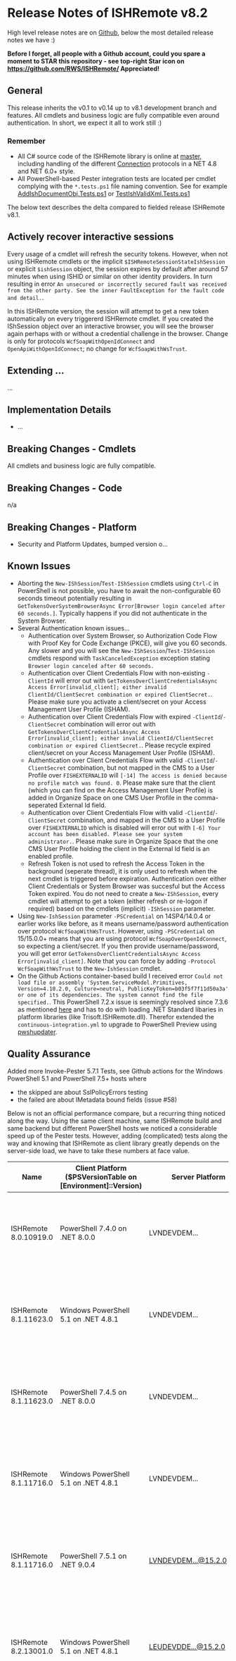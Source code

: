 # Release Notes of ISHRemote v8.2

High level release notes are on [Github](https://github.com/rws/ISHRemote/releases/tag/v8.2), below the most detailed release notes we have :)

**Before I forget, all people with a Github account, could you spare a moment to STAR this repository - see top-right Star icon on https://github.com/RWS/ISHRemote/ Appreciated!**


## General

This release inherits the v0.1 to v0.14 up to v8.1 development branch and features. All cmdlets and business logic are fully compatible even around authentication. In short, we expect it all to work still :)

### Remember
* All C# source code of the ISHRemote library is online at [master](https://github.com/rws/ISHRemote/tree/master/Source/ISHRemote/Trisoft.ISHRemote), including handling of the different [Connection](https://github.com/rws/ISHRemote/tree/master/Source/ISHRemote/Trisoft.ISHRemote/Connection) protocols in a NET 4.8 and NET 6.0+ style.
* All PowerShell-based Pester integration tests are located per cmdlet complying with the `*.tests.ps1` file naming convention. See for example [AddIshDocumentObj.Tests.ps1](https://github.com/rws/ISHRemote/tree/master/Source/ISHRemote/Trisoft.ISHRemote/Cmdlets/DocumentObj/AddIshDocumentObj.Tests.ps1) or [TestIshValidXml.Tests.ps1](https://github.com/rws/ISHRemote/tree/master/Source/ISHRemote/Trisoft.ISHRemote/Cmdlets/FileProcessor/TestIshValidXml.Tests.ps1)

The below text describes the delta compared to fielded release ISHRemote v8.1.


## Actively recover interactive sessions

Every usage of a cmdlet will refresh the security tokens. However, when not using ISHRemote cmdlets or the implicit `$ISHRemoteSessionStateIshSession` or explicit `$ishSession` object, the session expires by default after around 57 minutes when using ISHID or similar on other identity providers. In turn resulting in error `An unsecured or incorrectly secured fault was received from the other party. See the inner FaultException for the fault code and detail.`.

In this ISHRemote version, the session will attempt to get a new token automatically on every triggererd ISHRemote cmdlet. If you created the IShSession object over an interactive browser, you will see the browser again perhaps with or without a credential challenge in the browser. Change is only for protocols `WcfSoapWithOpenIdConnect` and `OpenApiWithOpenIdConnect`; no change for `WcfSoapWithWsTrust`.


## Extending ...

...

## Implementation Details

*  ...


## Breaking Changes - Cmdlets

All cmdlets and business logic are fully compatible.


## Breaking Changes - Code

n/a


## Breaking Changes - Platform

*  Security and Platform Updates, bumped version o...


## Known Issues

* Aborting the `New-IShSession`/`Test-IShSession` cmdlets using `Ctrl-C` in PowerShell is not possible, you have to await the non-configurable 60 seconds timeout potentially resulting in `GetTokensOverSystemBrowserAsync Error[Browser login canceled after 60 seconds.]`. Typically happens if you did not authenticate in the System Browser.
* Several Authentication known issues...
    * Authentication over System Browser, so Authorization Code Flow with Proof Key for Code Exchange (PKCE), will give you 60 seconds. Any slower and you will see the `New-IShSession`/`Test-IShSession` cmdlets respond with `TaskCanceledException` exception stating `Browser login canceled after 60 seconds.`
    * Authentication over Client Credentials Flow with non-existing `-ClientId` will error out with `GetTokensOverClientCredentialsAsync Access Error[invalid_client]; either invalid ClientId/ClientSecret combination or expired ClientSecret.`. Please make sure you activate a client/secret on your Access Management User Profile (ISHAM).
    * Authentication over Client Credentials Flow with expired `-ClientId`/`-ClientSecret` combination will error out with `GetTokensOverClientCredentialsAsync Access Error[invalid_client]; either invalid ClientId/ClientSecret combination or expired ClientSecret.`. Please recycle expired client/secret on your Access Management User Profile (ISHAM).
    * Authentication over Client Credentials Flow with valid `-ClientId`/`-ClientSecret` combination, but not mapped in the CMS to a User Profile over `FISHEXTERNALID` will `[-14] The access is denied because no profile match was found. 0`. Please make sure that the client (which you can find on the Access Management User Profile) is added in Organize Space on one CMS User Profile in the comma-seperated External Id field.
    * Authentication over Client Credentials Flow with valid `-ClientId`/`-ClientSecret` combination, and mapped in the CMS to a User Profile over `FISHEXTERNALID` which is disabled will error out with `[-6] Your account has been disabled. Please see your system administrator.`. Please make sure in Organize Space that the one CMS User Profile holding the client in the External Id field is an enabled profile.
    * Refresh Token is not used to refresh the Access Token in the background (seperate thread), it is only used to refresh when the next cmdlet is triggered before expiration. Authentication over either Client Credentials or System Browser was succesful but the Access Token expired. You do not need to create a `New-IShSession`, every cmdlet will attempt to get a token (either refresh or re-logon if required) based on the cmdlets (implicit) `-IShSession` parameter. 
* Using `New-IshSession` parameter `-PSCredential` on 14SP4/14.0.4 or earlier works like before, as it means username/password authentication over protocol `WcfSoapWithWsTrust`.  However, using `-PSCredential` on 15/15.0.0+ means that you are using protocol `WcfSoapOverOpenIdConnect`, so expecting a client/secret. If you then provide username/password, you will get error `GetTokensOverClientCredentialsAsync Access Error[invalid_client]`. Note that you can force by adding `-Protocol WcfSoapWithWsTrust` to the `New-IshSession` cmdlet.
* On the Github Actions container-based build I received error `Could not load file or assembly 'System.ServiceModel.Primitives, Version=4.10.2.0, Culture=neutral, PublicKeyToken=b03f5f7f11d50a3a' or one of its dependencies. The system cannot find the file specified.`. This PowerShell 7.2.x issue is seemingly resolved since 7.3.6 as mentioned [here](https://github.com/dotnet/wcf/issues/2862) and has to do with loading .NET Standard libaries in platform libraries (like Trisoft.ISHRemote.dll). Therefor extended the `continuous-integration.yml` to upgrade to PowerShell Preview using [pwshupdater](https://github.com/marketplace/actions/pwshupdater).


## Quality Assurance

Added more Invoke-Pester 5.7.1 Tests, see Github actions for the Windows PowerShell 5.1 and PowerShell 7.5+ hosts where
* the skipped are about SslPolicyErrors testing
* the failed are about IMetadata bound fields (issue #58)

Below is not an official performance compare, but a recurring thing noticed along the way. Using the same client machine, same ISHRemote build and same backend but different PowerShell hosts we noticed a considerable speed up of the Pester tests. However, adding (complicated) tests along the way and knowing that ISHRemote as client library greatly depends on the server-side load, we have to take these numbers at face value.

| Name                     | Client Platform ($PSVersionTable on [Environment]::Version)  | Server Platform       | Test Results         |
|--------------------------|-------------------------------------|----------------------|----------------|
| ISHRemote 8.0.10919.0    | PowerShell 7.4.0 on .NET 8.0.0 | LVNDEVDEM... | Tests completed in 449.72s AND Tests Passed: 1057, Failed: 0, Skipped: 3 NotRun: 0 |
| ISHRemote 8.1.11623.0    | Windows PowerShell 5.1 on .NET 4.8.1  | LVNDEVDEM... | Tests completed in 515.62s AND Tests Passed: 1063, Failed: 0, Skipped: 4 NotRun: 0 |
| ISHRemote 8.1.11623.0    | PowerShell 7.4.5 on .NET 8.0.0 | LVNDEVDEM... | Tests completed in 467s AND Tests Passed: 1063, Failed: 0, Skipped: 4 NotRun: 0 |
| ISHRemote 8.1.11716.0    | Windows PowerShell 5.1 on .NET 4.8.1  | LVNDEVDEM... | Tests completed in 642.2s AND Tests Passed: 1064, Failed: 0, Skipped: 4 NotRun: 0 |
| ISHRemote 8.1.11716.0    | PowerShell 7.5.1 on .NET 9.0.4  | LVNDEVDEM...@15.2.0 | Tests completed in 662.81s AND Tests Passed: 1064, Failed: 0, Skipped: 4 NotRun: 0 |
| ISHRemote 8.2.13001.0    | Windows PowerShell 5.1 on .NET 4.8.1  | LEUDEVDDE...@15.2.0 | Tests completed in 197.85s AND Tests Passed: 1071, Failed: 0, Skipped: 4, Inconclusive: 0, NotRun: 0 |
| ISHRemote 8.2.13001.0    | PowerShell 7.5.3 on .NET 9.0.8  | LEUDEVDDE...@15.2.0 | Tests completed in 173.09s AND Tests Passed: 1071, Failed: 0, Skipped: 4, Inconclusive: 0, NotRun: 0 |
| ISHRemote 8.2.13001.0    | Windows PowerShell 5.1 on .NET 4.8.1 | LEUDEVDDE...@15.3.0b2216 | Tests completed in 125.49s AND Tests Passed: 1071, Failed: 0, Skipped: 4, Inconclusive: 0, NotRun: 0 |
| ISHRemote 8.2.13001.0    | PowerShell 7.5.3 on .NET 9.0.8  | LEUDEVDDE...@15.3.0b2216 | Tests completed in 111.41s AND Tests Passed: 1071, Failed: 0, Skipped: 4, Inconclusive: 0, NotRun: 0 |
